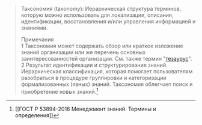 >Таксономия (taxonomy): Иерархическая структура терминов, которую можно использовать для локализации, описания, идентификации, восстановления и/или управления информацией и знаниями.  
  >
>Примечания  
>1 Таксономия может содержать обзор или краткое изложение знаний организации или же перечень основных заинтересованностей организации. См. также термин "[тезаурус](Тезаурус)".  
>2 Результат идентификации и структурирования знаний. Иерархическая классификация, которая помогает пользователям разобраться в процедуре группировки и категоризации формализованных (явных) знаний. Таксономия облегчает поиск и приобретение новых знаний.[^1]

[^1]:[[ГОСТ Р 53894-2016 Менеджмент знаний. Термины и определения]]